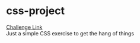 # css-project
[Challenge Link](https://www.frontendmentor.io/challenges/huddle-landing-page-with-curved-sections-5ca5ecd01e82137ec91a50f2)
<br>Just a simple CSS exercise to get the hang of things
